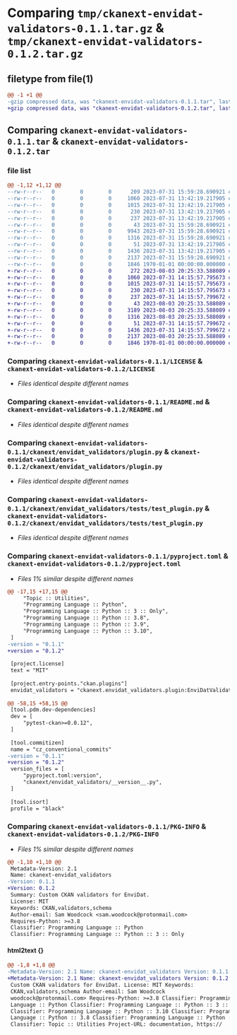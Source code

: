 # Comparing `tmp/ckanext-envidat-validators-0.1.1.tar.gz` & `tmp/ckanext-envidat-validators-0.1.2.tar.gz`

## filetype from file(1)

```diff
@@ -1 +1 @@
-gzip compressed data, was "ckanext-envidat-validators-0.1.1.tar", last modified: Mon Jul 31 15:59:47 2023, max compression
+gzip compressed data, was "ckanext-envidat-validators-0.1.2.tar", last modified: Thu Aug  3 20:25:52 2023, max compression
```

## Comparing `ckanext-envidat-validators-0.1.1.tar` & `ckanext-envidat-validators-0.1.2.tar`

### file list

```diff
@@ -1,12 +1,12 @@
--rw-r--r--   0        0        0      209 2023-07-31 15:59:28.690921 ckanext-envidat-validators-0.1.1/CHANGELOG.md
--rw-r--r--   0        0        0     1060 2023-07-31 13:42:19.217905 ckanext-envidat-validators-0.1.1/LICENSE
--rw-r--r--   0        0        0     1015 2023-07-31 13:42:19.217905 ckanext-envidat-validators-0.1.1/README.md
--rw-r--r--   0        0        0      230 2023-07-31 13:42:19.217905 ckanext-envidat-validators-0.1.1/ckanext/__init__.py
--rw-r--r--   0        0        0      237 2023-07-31 13:42:19.217905 ckanext-envidat-validators-0.1.1/ckanext/envidat_validators/__init__.py
--rw-r--r--   0        0        0       43 2023-07-31 15:59:28.690921 ckanext-envidat-validators-0.1.1/ckanext/envidat_validators/__version__.py
--rw-r--r--   0        0        0     9943 2023-07-31 15:59:28.690921 ckanext-envidat-validators-0.1.1/ckanext/envidat_validators/logic.py
--rw-r--r--   0        0        0     1316 2023-07-31 15:59:28.690921 ckanext-envidat-validators-0.1.1/ckanext/envidat_validators/plugin.py
--rw-r--r--   0        0        0       51 2023-07-31 13:42:19.217905 ckanext-envidat-validators-0.1.1/ckanext/envidat_validators/tests/__init__.py
--rw-r--r--   0        0        0     1436 2023-07-31 13:42:19.217905 ckanext-envidat-validators-0.1.1/ckanext/envidat_validators/tests/test_plugin.py
--rw-r--r--   0        0        0     2137 2023-07-31 15:59:28.690921 ckanext-envidat-validators-0.1.1/pyproject.toml
--rw-r--r--   0        0        0     1846 1970-01-01 00:00:00.000000 ckanext-envidat-validators-0.1.1/PKG-INFO
+-rw-r--r--   0        0        0      272 2023-08-03 20:25:33.588089 ckanext-envidat-validators-0.1.2/CHANGELOG.md
+-rw-r--r--   0        0        0     1060 2023-07-31 14:15:57.795673 ckanext-envidat-validators-0.1.2/LICENSE
+-rw-r--r--   0        0        0     1015 2023-07-31 14:15:57.795673 ckanext-envidat-validators-0.1.2/README.md
+-rw-r--r--   0        0        0      230 2023-07-31 14:15:57.795673 ckanext-envidat-validators-0.1.2/ckanext/__init__.py
+-rw-r--r--   0        0        0      237 2023-07-31 14:15:57.799672 ckanext-envidat-validators-0.1.2/ckanext/envidat_validators/__init__.py
+-rw-r--r--   0        0        0       43 2023-08-03 20:25:33.588089 ckanext-envidat-validators-0.1.2/ckanext/envidat_validators/__version__.py
+-rw-r--r--   0        0        0     3189 2023-08-03 20:25:33.588089 ckanext-envidat-validators-0.1.2/ckanext/envidat_validators/logic.py
+-rw-r--r--   0        0        0     1316 2023-08-03 20:25:33.588089 ckanext-envidat-validators-0.1.2/ckanext/envidat_validators/plugin.py
+-rw-r--r--   0        0        0       51 2023-07-31 14:15:57.799672 ckanext-envidat-validators-0.1.2/ckanext/envidat_validators/tests/__init__.py
+-rw-r--r--   0        0        0     1436 2023-07-31 14:15:57.799672 ckanext-envidat-validators-0.1.2/ckanext/envidat_validators/tests/test_plugin.py
+-rw-r--r--   0        0        0     2137 2023-08-03 20:25:33.588089 ckanext-envidat-validators-0.1.2/pyproject.toml
+-rw-r--r--   0        0        0     1846 1970-01-01 00:00:00.000000 ckanext-envidat-validators-0.1.2/PKG-INFO
```

### Comparing `ckanext-envidat-validators-0.1.1/LICENSE` & `ckanext-envidat-validators-0.1.2/LICENSE`

 * *Files identical despite different names*

### Comparing `ckanext-envidat-validators-0.1.1/README.md` & `ckanext-envidat-validators-0.1.2/README.md`

 * *Files identical despite different names*

### Comparing `ckanext-envidat-validators-0.1.1/ckanext/envidat_validators/plugin.py` & `ckanext-envidat-validators-0.1.2/ckanext/envidat_validators/plugin.py`

 * *Files identical despite different names*

### Comparing `ckanext-envidat-validators-0.1.1/ckanext/envidat_validators/tests/test_plugin.py` & `ckanext-envidat-validators-0.1.2/ckanext/envidat_validators/tests/test_plugin.py`

 * *Files identical despite different names*

### Comparing `ckanext-envidat-validators-0.1.1/pyproject.toml` & `ckanext-envidat-validators-0.1.2/pyproject.toml`

 * *Files 1% similar despite different names*

```diff
@@ -17,15 +17,15 @@
     "Topic :: Utilities",
     "Programming Language :: Python",
     "Programming Language :: Python :: 3 :: Only",
     "Programming Language :: Python :: 3.8",
     "Programming Language :: Python :: 3.9",
     "Programming Language :: Python :: 3.10",
 ]
-version = "0.1.1"
+version = "0.1.2"
 
 [project.license]
 text = "MIT"
 
 [project.entry-points."ckan.plugins"]
 envidat_validators = "ckanext.envidat_validators.plugin:EnviDatValidatorsPlugin"
 
@@ -58,15 +58,15 @@
 [tool.pdm.dev-dependencies]
 dev = [
     "pytest-ckan>=0.0.12",
 ]
 
 [tool.commitizen]
 name = "cz_conventional_commits"
-version = "0.1.1"
+version = "0.1.2"
 version_files = [
     "pyproject.toml:version",
     "ckanext/envidat_validators/__version__.py",
 ]
 
 [tool.isort]
 profile = "black"
```

### Comparing `ckanext-envidat-validators-0.1.1/PKG-INFO` & `ckanext-envidat-validators-0.1.2/PKG-INFO`

 * *Files 1% similar despite different names*

```diff
@@ -1,10 +1,10 @@
 Metadata-Version: 2.1
 Name: ckanext-envidat_validators
-Version: 0.1.1
+Version: 0.1.2
 Summary: Custom CKAN validators for EnviDat.
 License: MIT
 Keywords: CKAN,validators,schema
 Author-email: Sam Woodcock <sam.woodcock@protonmail.com>
 Requires-Python: >=3.8
 Classifier: Programming Language :: Python
 Classifier: Programming Language :: Python :: 3 :: Only
```

#### html2text {}

```diff
@@ -1,8 +1,8 @@
-Metadata-Version: 2.1 Name: ckanext-envidat_validators Version: 0.1.1 Summary:
+Metadata-Version: 2.1 Name: ckanext-envidat_validators Version: 0.1.2 Summary:
 Custom CKAN validators for EnviDat. License: MIT Keywords:
 CKAN,validators,schema Author-email: Sam Woodcock
 woodcock@protonmail.com> Requires-Python: >=3.8 Classifier: Programming
 Language :: Python Classifier: Programming Language :: Python :: 3 :: Only
 Classifier: Programming Language :: Python :: 3.10 Classifier: Programming
 Language :: Python :: 3.8 Classifier: Programming Language :: Python :: 3.9
 Classifier: Topic :: Utilities Project-URL: documentation, https://
```


